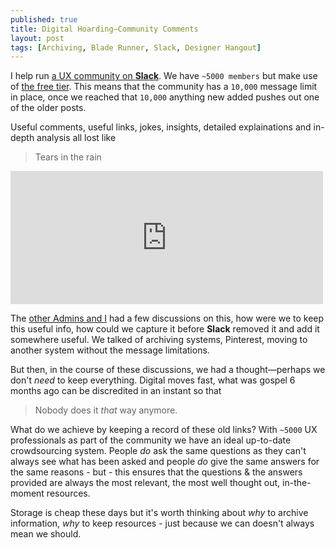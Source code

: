 ```yaml
---
published: true
title: Digital Hoarding—Community Comments
layout: post
tags: [Archiving, Blade Runner, Slack, Designer Hangout]
---
```

I help run [a UX community on **Slack**](http://www.designerhangout.co/). We have `~5000 members` but make use of [the free tier](https://slack.com/pricing). This means that the community has a `10,000` message limit in place, once we reached that `10,000` anything new added pushes out one of the older posts.

Useful comments, useful links, jokes, insights, detailed explainations and in-depth analysis all lost like

> Tears in the rain

<iframe src="https://player.vimeo.com/video/14294561?byline=0&portrait=0" width="500" height="213" frameborder="0" webkitallowfullscreen mozallowfullscreen allowfullscreen></iframe>

The [other Admins and I](http://www.designerhangout.co/team/) had a few discussions on this, how were we to keep this useful info, how could we capture it before **Slack** removed it and add it somewhere useful. We talked of archiving systems, Pinterest, moving to another system without the message limitations.

But then, in the course of these discussions, we had a thought—perhaps we don't _need_ to keep everything. Digital moves fast, what was gospel 6 months ago can be discredited in an instant so that 

> Nobody does it _that_ way anymore.

What do we achieve by keeping a record of these old links? With `~5000` UX professionals as part of the community we have an ideal up-to-date crowdsourcing system. People _do_ ask the same questions as they can't always see what has been asked and people _do_ give the same answers for the same reasons - but - this ensures that the questions & the answers provided are always the most relevant, the most well thought out, in-the-moment resources.

Storage is cheap these days but it's worth thinking about _why_ to archive information, _why_ to keep resources - just because we can doesn't always mean we should.
